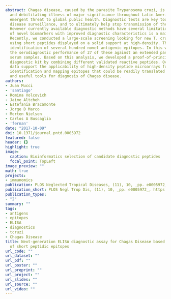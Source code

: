 ```yaml
---
abstract: Chagas disease, caused by the parasite Trypanosoma cruzi, is a life-long
  and debilitating illness of major significance throughout Latin America, and an
  emergent threat to global public health. Diagnostic tests are key tools to support
  disease surveillance, and to ultimately help stop transmission of the parasite.
  However currently available diagnostic methods have several limitations. Identification
  of novel biomarkers with improved diagnostic characteristics is a main priority.
  Recently, we conducted a large-scale screening looking for new T. cruzi antigens
  using short peptides displayed on a solid support at high-density. This led to the
  identification of several hundred novel antigenic epitopes. In this work we validated
  the serodiagnostic performance of 27 of these against an extended panel of human
  serum samples. Based on this analysis, we developed a proof-of-principle multiplex
  diagnostic kit by combining different validated reactive peptides. Overall, our
  data support the applicability of high-density peptide microarrays for the rapid
  identification and mapping epitopes that could be readily translated into novel
  and useful tools for diagnosis of Chagas disease.
authors:
- Juan Mucci
- 'santiago'
- Romina Volcovich
- Jaime Altcheh
- Estefania Bracamonte
- Jorge D Marco
- Morten Nielsen
- Carlos A Buscaglia
- 'fernan'
date: "2017-10-09"
doi: 10.1371/journal.pntd.0005972
featured: false
header: {}
highlight: true
image:
  caption: Bioinformatics selection of candidate diagnostic peptides
  focal_point: TopLeft
image_preview: ""
math: true
projects:
- immunomics
publication: PLOS Neglected Tropical Diseases, (11), 10, _pp. e0005972_, https://doi.org/10.1371/journal.pntd.0005972
publication_short: PLOS Negl Trop Dis, (11), 10, _pp. e0005972_, https://doi.org/10.1371/journal.pntd.0005972
publication_types:
- "2"
summary: ""
tags:
- antigens
- epitopes
- ELISA
- diagnostics
- tcruzi
- Chagas Disease
title: Next-generation ELISA diagnostic assay for Chagas Disease based on the combination
  of short peptidic epitopes
url_code: ""
url_dataset: ""
url_pdf: ""
url_poster: ""
url_preprint: ""
url_project: ""
url_slides: ""
url_source: ""
url_video: ""
---
```

